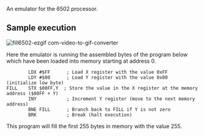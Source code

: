 An emulator for the 6502 processor. 

## Sample execution
![fill6502-ezgif com-video-to-gif-converter](https://github.com/aiden10/6502/assets/51337166/89c98bea-bcda-4777-810d-38ce27ff7fc9)

Here the emulator is running the assembled bytes of the program below which have been loaded into memory starting at address 0.  

```
        LDX #$FF      ; Load X register with the value 0xFF
        LDY #$00      ; Load Y register with the value 0x00 (initialize low byte)
FILL    STX $00FF,Y  ; Store the value in the X register at the memory address ($00FF + Y)
        INY           ; Increment Y register (move to the next memory address)
        BNE FILL      ; Branch back to FILL if Y is not zero
        BRK           ; Break (halt execution)
```
This program will fill the first 255 bytes in memory with the value 255.
